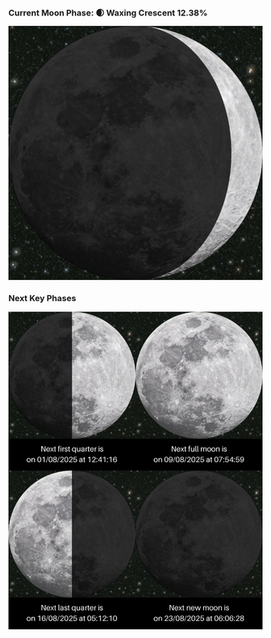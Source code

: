 ### Current Moon Phase: 🌒 Waxing Crescent 12.38%
![Moon Phase](moonphase.png)
### Next Key Phases
![Gallery](gallery.png)